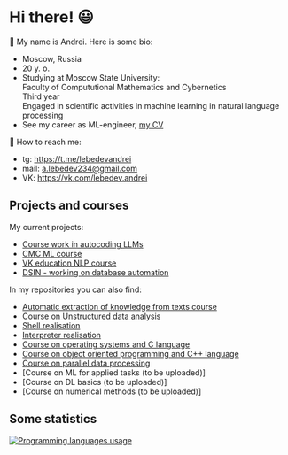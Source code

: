 # Hi there! :smiley:

:car: My name is Andrei. Here is some bio:
- Moscow, Russia
- 20 y. o.
- Studying at Moscow State University:<br />
Faculty of Compututional Mathematics and Cybernetics<br />
Third year<br />
Engaged in scientific activities in machine learning in natural language processing<br />
- See my career as ML-engineer, [my CV](https://drive.google.com/file/d/18xrNRObmIRy0o8jJOnLIhKTfx9QVcsk_/view?usp=sharing)
  

:email: How to reach me:
- tg: https://t.me/lebedevandrei
- mail: a.lebedev234@gmail.com
- VK: https://vk.com/lebedev.andrei


## Projects and courses
My current projects:
- [Course work in autocoding LLMs](https://github.com/andrrrei/code_generating_LLMs)
- [CMC ML course](https://github.com/andrrrei/ML_CMC)
- [VK education NLP course](https://github.com/andrrrei/VK_NLP)
- [DSIN - working on database automation](https://github.com/andrrrei/DSIN)

In my repositories you can also find:
- [Automatic extraction of knowledge from texts course](https://github.com/andrrrei/NLP_basics)
- [Course on Unstructured data analysis](https://github.com/andrrrei/AUD)
- [Shell realisation](https://github.com/andrrrei/shell)
- [Interpreter realisation](https://github.com/andrrrei/interpreter)
- [Course on operating systems and C language](https://github.com/andrrrei/operation_systems)
- [Course on object oriented programming and C++ language](https://github.com/andrrrei/OOP)
- [Course on parallel data processing](https://github.com/andrrrei/SKiPOD)
- [Course on ML for applied tasks (to be uploaded)]
- [Course on DL basics (to be uploaded)]
- [Course on numerical methods (to be uploaded)]


## Some statistics
<a href="https://github.com/andrrrei" align="left"><img src="https://github-readme-stats.vercel.app/api/top-langs/?username=andrrrei&langs_count=10&title_color=0891b2&text_color=ffffff&icon_color=0891b2&bg_color=1c1917&hide_border=true&locale=en&custom_title=Top%20%Languages" alt="Programming languages usage" /></a>

